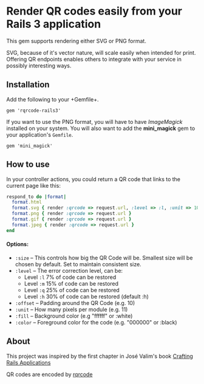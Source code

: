 # Render QR codes easily from your Rails 3 application

This gem supports rendering either SVG or PNG format.

SVG, because of it's vector nature, will scale easily when intended for print. Offering QR endpoints enables others to integrate with your service in possibly interesting ways.

## Installation

Add the following to your +Gemfile+.

    gem 'rqrcode-rails3'

If you want to use the PNG format, you will have to have *ImageMagick* installed on your system.
You will also want to add the **mini_magick** gem to your application's `Gemfile`.

    gem 'mini_magick'

## How to use

In your controller actions, you could return a QR code that links to the current page like this:

```ruby
respond_to do |format|
  format.html
  format.svg { render :qrcode => request.url, :level => :l, :unit => 10 }
  format.png { render :qrcode => request.url }
  format.gif { render :qrcode => request.url }
  format.jpeg { render :qrcode => request.url }
end
```
  
#### Options:

* `:size`   – This controls how big the QR Code will be. Smallest size will be chosen by default. Set to maintain consistent size.
* `:level`  – The error correction level, can be:
  * Level `:l` 7%  of code can be restored
  * Level `:m` 15% of code can be restored
  * Level `:q` 25% of code can be restored
  * Level `:h` 30% of code can be restored (default :h) 
* `:offset` – Padding around the QR Code (e.g. 10)
* `:unit`   – How many pixels per module (e.g. 11)
* `:fill`   – Background color (e.g "ffffff" or :white)
* `:color`  – Foreground color for the code (e.g. "000000" or :black)
  
## About

This project was inspired by the first chapter in José Valim's book [Crafting Rails Applications](http://pragprog.com/titles/jvrails/crafting-rails-applications)

QR codes are encoded by [rqrcode](https://github.com/whomwah/rqrcode)